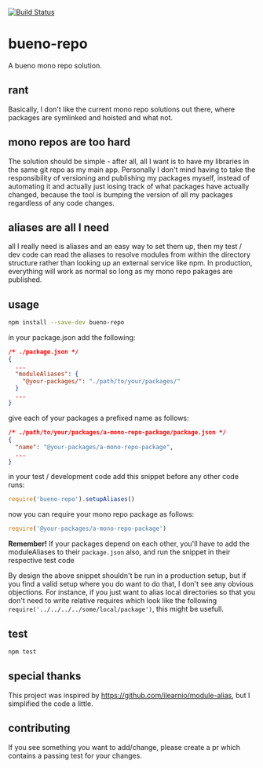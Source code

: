 [![Build
Status](https://travis-ci.com/bvellacott/bueno-repo.svg?branch=master&status=passed)](https://travis-ci.com/github/bvellacott/bueno-repo)
# bueno-repo
A bueno mono repo solution. 

## rant
Basically, I don't like the current mono repo solutions out there, where packages are symlinked and hoisted and what not.

## mono repos are too hard
The solution should be simple - after all, all I want is to have my libraries in the same git repo as my main app.
Personally I don't mind having to take the responsibility of versioning and publishing my packages myself, instead
of automating it and actually just losing track of what packages have actually changed, because the tool is bumping
the version of all my packages regardless of any code changes. 

## aliases are all I need
all I really need is aliases and an easy way to set them up, then my test / dev code can read the aliases to resolve
modules from within the directory structure rather than looking up an external service like npm. In production, everything
will work as normal so long as my mono repo pakages are published.

## usage
```sh
npm install --save-dev bueno-repo
```

in your package.json add the following:
```json
/* ./package.json */
{
  ...
  "moduleAliases": {
    "@your-packages/": "./path/to/your/packages/"
  }
  ...
}
```

give each of your packages a prefixed name as follows:
```json
/* ./path/to/your/packages/a-mono-repo-package/package.json */
{
  "name": "@your-packages/a-mono-repo-package",
  ...
}
```

in your test / development code add this snippet before any other code runs:
```js
require('bueno-repo').setupAliases()
```

now you can require your mono repo package as follows:
```js
require('@your-packages/a-mono-repo-package')
```

**Remember!** If your packages depend on each other, you'll have to add the moduleAliases to their `package.json` also,
and run the snippet in their respective test code

By design the above snippet shouldn't be run in a production setup, but if you find a valid setup where you do want
to do that, I don't see any obvious objections. For instance, if you just want to alias local directories so that
you don't need to write relative requires which look like the following `require('../../../../some/local/package')`,
this might be usefull.

## test
```sh
npm test
```

## special thanks
This project was inspired by https://github.com/ilearnio/module-alias, but I simplified the code a little.

## contributing
If you see something you want to add/change, please create a pr which contains a passing test for your changes.
